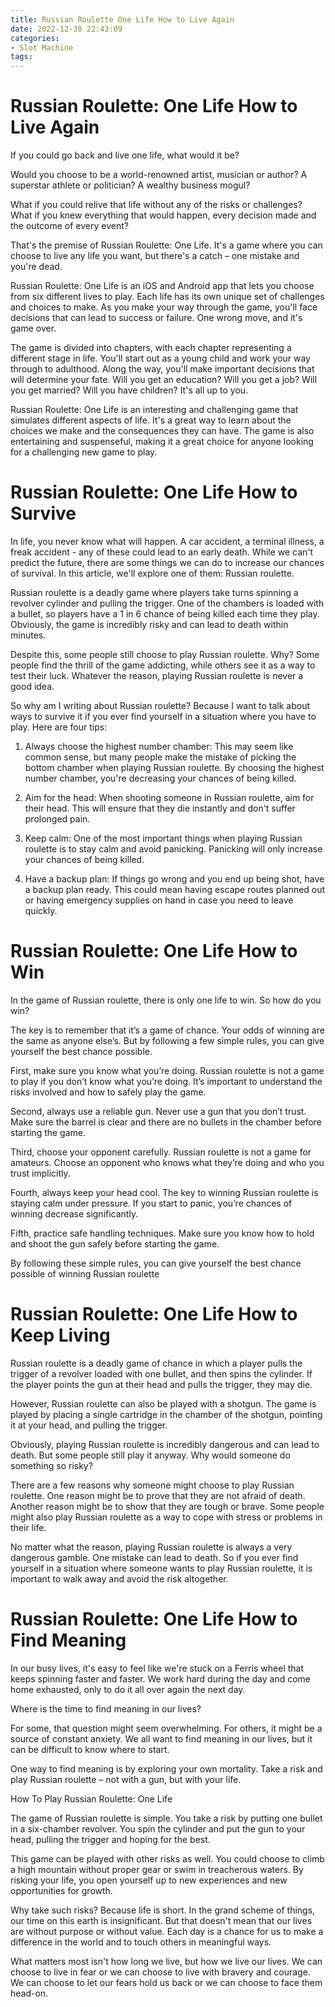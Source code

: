 ```yaml
---
title: Russian Roulette One Life How to Live Again
date: 2022-12-30 22:43:09
categories:
- Slot Machine
tags:
---
```



#  Russian Roulette: One Life How to Live Again

If you could go back and live one life, what would it be?

Would you choose to be a world-renowned artist, musician or author? A superstar athlete or politician? A wealthy business mogul?

What if you could relive that life without any of the risks or challenges? What if you knew everything that would happen, every decision made and the outcome of every event?

That's the premise of Russian Roulette: One Life. It's a game where you can choose to live any life you want, but there's a catch – one mistake and you're dead.

Russian Roulette: One Life is an iOS and Android app that lets you choose from six different lives to play. Each life has its own unique set of challenges and choices to make. As you make your way through the game, you'll face decisions that can lead to success or failure. One wrong move, and it's game over.

The game is divided into chapters, with each chapter representing a different stage in life. You'll start out as a young child and work your way through to adulthood. Along the way, you'll make important decisions that will determine your fate. Will you get an education? Will you get a job? Will you get married? Will you have children? It's all up to you.

Russian Roulette: One Life is an interesting and challenging game that simulates different aspects of life. It's a great way to learn about the choices we make and the consequences they can have. The game is also entertaining and suspenseful, making it a great choice for anyone looking for a challenging new game to play.

#  Russian Roulette: One Life How to Survive

In life, you never know what will happen. A car accident, a terminal illness, a freak accident - any of these could lead to an early death. While we can't predict the future, there are some things we can do to increase our chances of survival. In this article, we'll explore one of them: Russian roulette.

Russian roulette is a deadly game where players take turns spinning a revolver cylinder and pulling the trigger. One of the chambers is loaded with a bullet, so players have a 1 in 6 chance of being killed each time they play. Obviously, the game is incredibly risky and can lead to death within minutes.

Despite this, some people still choose to play Russian roulette. Why? Some people find the thrill of the game addicting, while others see it as a way to test their luck. Whatever the reason, playing Russian roulette is never a good idea.

So why am I writing about Russian roulette? Because I want to talk about ways to survive it if you ever find yourself in a situation where you have to play. Here are four tips:

1) Always choose the highest number chamber: This may seem like common sense, but many people make the mistake of picking the bottom chamber when playing Russian roulette. By choosing the highest number chamber, you're decreasing your chances of being killed.

2) Aim for the head: When shooting someone in Russian roulette, aim for their head. This will ensure that they die instantly and don't suffer prolonged pain.

3) Keep calm: One of the most important things when playing Russian roulette is to stay calm and avoid panicking. Panicking will only increase your chances of being killed.

4) Have a backup plan: If things go wrong and you end up being shot, have a backup plan ready. This could mean having escape routes planned out or having emergency supplies on hand in case you need to leave quickly.

#  Russian Roulette: One Life How to Win

In the game of Russian roulette, there is only one life to win. So how do you win?

The key is to remember that it’s a game of chance. Your odds of winning are the same as anyone else’s. But by following a few simple rules, you can give yourself the best chance possible.

First, make sure you know what you’re doing. Russian roulette is not a game to play if you don’t know what you’re doing. It’s important to understand the risks involved and how to safely play the game.

Second, always use a reliable gun. Never use a gun that you don’t trust. Make sure the barrel is clear and there are no bullets in the chamber before starting the game.

Third, choose your opponent carefully. Russian roulette is not a game for amateurs. Choose an opponent who knows what they’re doing and who you trust implicitly.

Fourth, always keep your head cool. The key to winning Russian roulette is staying calm under pressure. If you start to panic, you’re chances of winning decrease significantly.

Fifth, practice safe handling techniques. Make sure you know how to hold and shoot the gun safely before starting the game.

By following these simple rules, you can give yourself the best chance possible of winning Russian roulette

#  Russian Roulette: One Life How to Keep Living

Russian roulette is a deadly game of chance in which a player pulls the trigger of a revolver loaded with one bullet, and then spins the cylinder. If the player points the gun at their head and pulls the trigger, they may die. 

However, Russian roulette can also be played with a shotgun. The game is played by placing a single cartridge in the chamber of the shotgun, pointing it at your head, and pulling the trigger. 

Obviously, playing Russian roulette is incredibly dangerous and can lead to death. But some people still play it anyway. Why would someone do something so risky?

There are a few reasons why someone might choose to play Russian roulette. One reason might be to prove that they are not afraid of death. Another reason might be to show that they are tough or brave. Some people might also play Russian roulette as a way to cope with stress or problems in their life. 

No matter what the reason, playing Russian roulette is always a very dangerous gamble. One mistake can lead to death. So if you ever find yourself in a situation where someone wants to play Russian roulette, it is important to walk away and avoid the risk altogether.

#  Russian Roulette: One Life How to Find Meaning

In our busy lives, it's easy to feel like we're stuck on a Ferris wheel that keeps spinning faster and faster. We work hard during the day and come home exhausted, only to do it all over again the next day.

Where is the time to find meaning in our lives?

For some, that question might seem overwhelming. For others, it might be a source of constant anxiety. We all want to find meaning in our lives, but it can be difficult to know where to start.

One way to find meaning is by exploring your own mortality. Take a risk and play Russian roulette – not with a gun, but with your life.


How To Play Russian Roulette: One Life

The game of Russian roulette is simple. You take a risk by putting one bullet in a six-chamber revolver. You spin the cylinder and put the gun to your head, pulling the trigger and hoping for the best.

This game can be played with other risks as well. You could choose to climb a high mountain without proper gear or swim in treacherous waters. By risking your life, you open yourself up to new experiences and new opportunities for growth.

Why take such risks? Because life is short. In the grand scheme of things, our time on this earth is insignificant. But that doesn't mean that our lives are without purpose or without value. Each day is a chance for us to make a difference in the world and to touch others in meaningful ways.

What matters most isn't how long we live, but how we live our lives. We can choose to live in fear or we can choose to live with bravery and courage. We can choose to let our fears hold us back or we can choose to face them head-on.
